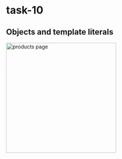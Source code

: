 # task-10

## Objects and template literals

<img src="../products_page.png" alt="products page" width="300">
